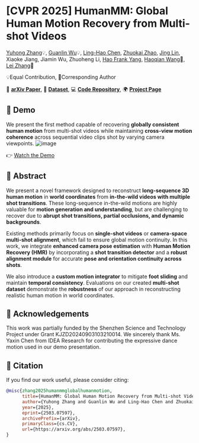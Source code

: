 # [CVPR 2025] HumanMM: Global Human Motion Recovery from Multi-shot Videos

[Yuhong Zhang](https://scholar.google.com/citations?user=oV7sxpYAAAAJ&hl=zh-CN)💡, [Guanlin Wu](https://guanlinwu123.github.io)💡, [Ling-Hao Chen](https://lhchen.top/), [Zhuokai Zhao](https://zhuokai-zhao.com/), [Jing Lin](https://jinglin7.github.io/), Xiaoke Jiang, Jiamin Wu, Zhuoheng Li, [Hao Frank Yang](https://www.haofrankyang.net), [Haoqian Wang](https://www.sigs.tsinghua.edu.cn/whq_en/main.htm)🌟, [Lei Zhang](https://www.leizhang.org/)🌟

💡Equal Contribution, 🌟Corresponding Author  


📄 **[arXiv Paper](https://arxiv.org/abs/2503.07597)**, 📂 **[Dataset](https://huggingface.co/datasets/YuhongZhang/ms-Motion)**, 💻 **[Code Repository](https://github.com/zhangyuhong01/HumanMM-code)**, 🌍 **[Project Page](https://zhangyuhong01.github.io/HumanMM/)**


## 🚀 Demo

We present the first method capable of recovering **globally consistent human motion** from multi-shot videos while maintaining **cross-view motion coherence** across sequential video clips shot by varying camera viewpoints. 
![image](https://github.com/user-attachments/assets/9feec867-40a9-4082-b059-5299658283d6)

👉 [Watch the Demo](https://www.youtube.com/watch?v=gG6QVITc82U)


## 📝 Abstract

We present a novel framework designed to reconstruct **long-sequence 3D human motion** in **world coordinates** from **in-the-wild videos with multiple shot transitions**. These long-sequence in-the-wild motions are highly valuable for **motion generation and understanding**, but are challenging to recover due to **abrupt shot transitions, partial occlusions, and dynamic backgrounds**.

Existing methods primarily focus on **single-shot videos** or **camera-space multi-shot alignment**, which fail to ensure global motion continuity. In this work, we integrate **enhanced camera pose estimation** with **Human Motion Recovery (HMR)** by incorporating a **shot transition detector** and a **robust alignment module** for accurate **pose and orientation continuity across shots**.

We also introduce a **custom motion integrator** to mitigate **foot sliding** and maintain **temporal consistency**. Evaluations on our created **multi-shot dataset** demonstrate the **robustness** of our approach in reconstructing realistic human motion in world coordinates.


## 🙏 Acknowledgements

This work was partially funded by the Shenzhen Science and Technology Project under Grant KJZD20240903103210014. 
We sincerely thank Ms. Yaxin Chen from IDEA Research for contributing the expressive dance motion used in our demo presentation.


## 📖 Citation

If you find our work useful, please consider citing:

```bibtex
@misc{zhang2025humanmmglobalhumanmotion,
      title={HumanMM: Global Human Motion Recovery from Multi-shot Videos},
      author={Yuhong Zhang and Guanlin Wu and Ling-Hao Chen and Zhuokai Zhao and Jing Lin and Xiaoke Jiang and Jiamin Wu and Zhuoheng Li and Hao Frank Yang and Haoqian Wang and Lei Zhang},
      year={2025},
      eprint={2503.07597},
      archivePrefix={arXiv},
      primaryClass={cs.CV},
      url={https://arxiv.org/abs/2503.07597},
}
```

